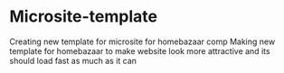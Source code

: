 # Microsite-template
Creating new template for microsite for homebazaar comp
Making new  template for homebazaar to make website look more attractive and its should load fast as much as it can
